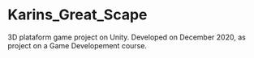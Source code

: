 # Karins_Great_Scape
3D plataform game project on Unity. Developed on December 2020, as project on a Game Developement course.
